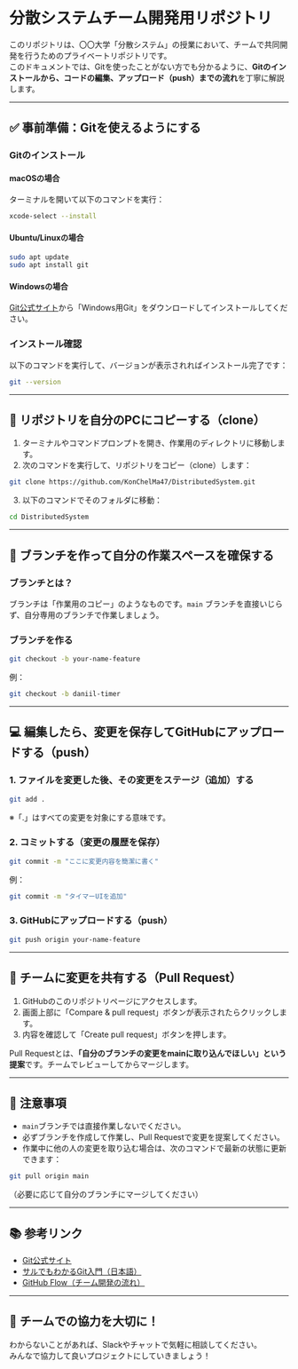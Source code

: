 # 分散システムチーム開発用リポジトリ

このリポジトリは、〇〇大学「分散システム」の授業において、チームで共同開発を行うためのプライベートリポジトリです。  
このドキュメントでは、Gitを使ったことがない方でも分かるように、**Gitのインストールから、コードの編集、アップロード（push）までの流れ**を丁寧に解説します。

---

## ✅ 事前準備：Gitを使えるようにする

### Gitのインストール

#### macOSの場合

ターミナルを開いて以下のコマンドを実行：

```bash
xcode-select --install
```

#### Ubuntu/Linuxの場合

```bash
sudo apt update
sudo apt install git
```

#### Windowsの場合

[Git公式サイト]([https://git-scm.com/downloads])から「Windows用Git」をダウンロードしてインストールしてください。

### インストール確認

以下のコマンドを実行して、バージョンが表示されればインストール完了です：

```bash
git --version
```

---

## 🚀 リポジトリを自分のPCにコピーする（clone）

1. ターミナルやコマンドプロンプトを開き、作業用のディレクトリに移動します。
2. 次のコマンドを実行して、リポジトリをコピー（clone）します：

```bash
git clone https://github.com/KonChelMa47/DistributedSystem.git
```

3. 以下のコマンドでそのフォルダに移動：

```bash
cd DistributedSystem
```

---

## 🌱 ブランチを作って自分の作業スペースを確保する

### ブランチとは？

ブランチは「作業用のコピー」のようなものです。`main` ブランチを直接いじらず、自分専用のブランチで作業しましょう。

### ブランチを作る

```bash
git checkout -b your-name-feature
```

例：

```bash
git checkout -b daniil-timer
```

---

## 💻 編集したら、変更を保存してGitHubにアップロードする（push）

### 1. ファイルを変更した後、その変更をステージ（追加）する

```bash
git add .
```

※「.」はすべての変更を対象にする意味です。

### 2. コミットする（変更の履歴を保存）

```bash
git commit -m "ここに変更内容を簡潔に書く"
```

例：

```bash
git commit -m "タイマーUIを追加"
```

### 3. GitHubにアップロードする（push）

```bash
git push origin your-name-feature
```

---

## 🔄 チームに変更を共有する（Pull Request）

1. GitHubのこのリポジトリページにアクセスします。
2. 画面上部に「Compare & pull request」ボタンが表示されたらクリックします。
3. 内容を確認して「Create pull request」ボタンを押します。

Pull Requestとは、**「自分のブランチの変更をmainに取り込んでほしい」という提案**です。チームでレビューしてからマージします。

---

## 📌 注意事項

- `main`ブランチでは直接作業しないでください。
- 必ずブランチを作成して作業し、Pull Requestで変更を提案してください。
- 作業中に他の人の変更を取り込む場合は、次のコマンドで最新の状態に更新できます：

```bash
git pull origin main
```

（必要に応じて自分のブランチにマージしてください）

---

## 📚 参考リンク

- [Git公式サイト](https://git-scm.com/)
- [サルでもわかるGit入門（日本語）](https://backlog.com/ja/git-tutorial/)
- [GitHub Flow（チーム開発の流れ）](https://docs.github.com/ja/get-started/quickstart/github-flow)

---

## 🤝 チームでの協力を大切に！

わからないことがあれば、Slackやチャットで気軽に相談してください。  
みんなで協力して良いプロジェクトにしていきましょう！
